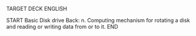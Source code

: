 TARGET DECK
ENGLISH

START
Basic
Disk drive
Back: n. Computing mechanism for rotating a disk and reading or writing data from or to it.
END
